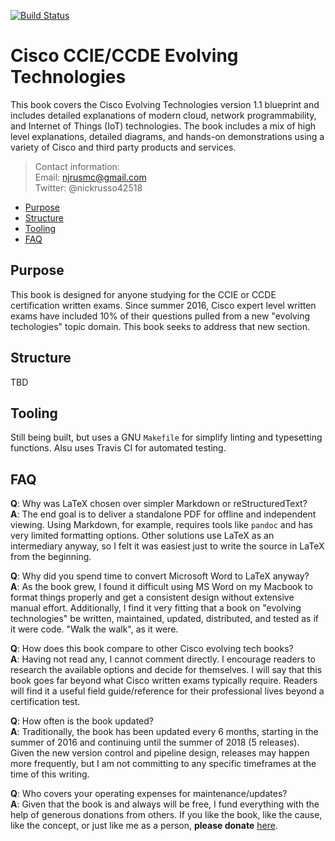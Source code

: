 [![Build Status](
https://travis-ci.org/nickrusso42518/cisco-etech.svg?branch=master)](
https://travis-ci.org/nickrusso42518/cisco-etech)

# Cisco CCIE/CCDE Evolving Technologies
This book covers the Cisco Evolving Technologies version 1.1 blueprint
and includes detailed explanations of modern cloud, network programmability,
and Internet of Things (IoT) technologies. The book includes a mix of
high level explanations, detailed diagrams, and hands-on demonstrations
using a variety of Cisco and third party products and services.

> Contact information:\
> Email:    njrusmc@gmail.com\
> Twitter:  @nickrusso42518

  * [Purpose](#purpose)
  * [Structure](#structure)
  * [Tooling](#tooling)
  * [FAQ](#faq)

## Purpose
This book is designed for anyone studying for the CCIE or CCDE certification
written exams. Since summer 2016, Cisco expert level written exams have
included 10% of their questions pulled from a new "evolving techologies"
topic domain. This book seeks to address that new section.

## Structure
TBD

## Tooling
Still being built, but uses a GNU `Makefile` for simplify linting and
typesetting functions. Alsu uses Travis CI for automated testing.

## FAQ
__Q__: Why was LaTeX chosen over simpler Markdown or reStructuredText?\
__A__: The end goal is to deliver a standalone PDF for offline and
independent viewing. Using Markdown, for example, requires tools like
`pandoc` and has very limited formatting options. Other solutions use
LaTeX as an intermediary anyway, so I felt it was easiest just to write
the source in LaTeX from the beginning.

__Q__: Why did you spend time to convert Microsoft Word to LaTeX anyway?\
__A__: As the book grew, I found it difficult using MS Word on my Macbook to
format things properly and get a consistent design without extensive
manual effort. Additionally, I find it very fitting that a book on "evolving
technologies" be written, maintained, updated, distributed, and tested as if
it were code. "Walk the walk", as it were.

__Q__: How does this book compare to other Cisco evolving tech books?\
__A__: Having not read any, I cannot comment directly. I encourage
readers to research the available options and decide for themselves. I will
say that this book goes far beyond what Cisco written exams typically
require. Readers will find it a useful field guide/reference for their
professional lives beyond a certification test.

__Q__: How often is the book updated?\
__A__: Traditionally, the book has been updated every 6 months, starting
in the summer of 2016 and continuing until the summer of 2018 (5 releases).
Given the new version control and pipeline design, releases may happen
more frequently, but I am not committing to any specific timeframes at
the time of this writing.

__Q__: Who covers your operating expenses for maintenance/updates?\
__A__: Given that the book is and always will be free, I fund everything with
the help of generous donations from others. If you like the book, like the
cause, like the concept, or just like me as a person, __please donate__
[here](https://www.paypal.com/donate/?token=PAgLQIXPZ0b7h1qkdLXmKyAjrEpmzaWgk09MtVtozb00NXjmbrT9Vj58K-ex13sEn8hll0&country.x=US&locale.x=US).
